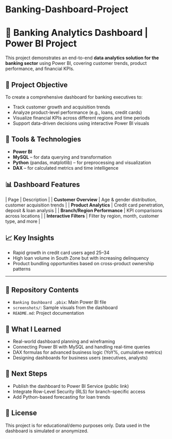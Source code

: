# Banking-Dashboard-Project


# 🏦 Banking Analytics Dashboard | Power BI Project

This project demonstrates an end-to-end **data analytics solution for the banking sector** using Power BI, covering customer trends, product performance, and financial KPIs.

## 📌 Project Objective

To create a comprehensive dashboard for banking executives to:
- Track customer growth and acquisition trends
- Analyze product-level performance (e.g., loans, credit cards)
- Visualize financial KPIs across different regions and time periods
- Support data-driven decisions using interactive Power BI visuals

## 🧰 Tools & Technologies
- **Power BI**
- **MySQL** – for data querying and transformation
- **Python** (pandas, matplotlib) – for preprocessing and visualization
- **DAX** – for calculated metrics and time intelligence


## 📊 Dashboard Features

| Page | Description |
| **Customer Overview** | Age & gender distribution, customer acquisition trends |
| **Product Analytics** | Credit card penetration, deposit & loan analysis |
| **Branch/Region Performance** | KPI comparisons across locations |
| **Interactive Filters** | Filter by region, month, customer type, and more |


## 📈 Key Insights

- Rapid growth in credit card users aged 25–34
- High loan volume in South Zone but with increasing delinquency
- Product bundling opportunities based on cross-product ownership patterns

---

## 📁 Repository Contents

- `Banking Dashboard .pbix`: Main Power BI file
- `screenshots/`: Sample visuals from the dashboard
- `README.md`: Project documentation


## 🧠 What I Learned

- Real-world dashboard planning and wireframing
- Connecting Power BI with MySQL and handling real-time queries
- DAX formulas for advanced business logic (YoY%, cumulative metrics)
- Designing dashboards for business users (executives, analysts)

## 🚀 Next Steps

- Publish the dashboard to Power BI Service (public link)
- Integrate Row-Level Security (RLS) for branch-specific access
- Add Python-based forecasting for loan trends


## 📄 License

This project is for educational/demo purposes only. Data used in the dashboard is simulated or anonymized.
